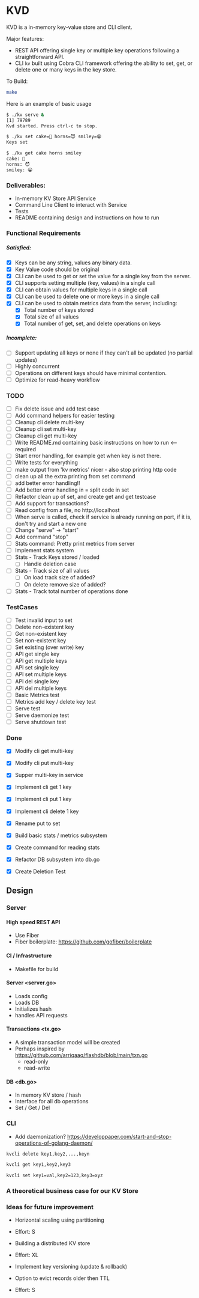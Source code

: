 
# KVD

KVD is a in-memory key-value store and CLI client.

Major features:
* REST API offering single key or multiple key operations following a 
  straightforward API.
* CLI `kv` built using Cobra CLI framework offering the ability to set, 
  get, or delete one or many keys in the key store.

To Build:

```bash
make
```

Here is an example of basic usage

```bash
$ ./kv serve &
[1] 79789
Kvd started. Press ctrl-c to stop.   

$ ./kv set cake=🎂 horns=😈 smiley=😁
Keys set

$ ./kv get cake horns smiley         
cake: 🎂
horns: 😈
smiley: 😁

```

### Deliverables:
* In-memory KV Store API Service
* Command Line Client to interact with Service
* Tests
* README containing design and instructions on how to run

### Functional Requirements

##### Satisfied:

* [X] Keys can be any string, values any binary data.
* [X] Key Value code should be original
* [X] CLI can be used to get or set the value for a single key from the server.
* [X] CLI supports setting multiple (key, values) in a single call
* [X] CLI can obtain values for multiple keys in a single call
* [X] CLI can be used to delete one or more keys in a single call
* [X] CLI can be used to obtain metrics data from the server, including:
  * [X] Total number of keys stored
  * [X] Total size of all values
  * [X] Total number of get, set, and delete operations on keys

##### Incomplete:

* [ ] Support updating all keys or none if they can't all be updated (no partial updates)
* [ ] Highly concurrent
* [ ] Operations on different keys should have minimal contention.
* [ ] Optimize for read-heavy workflow

### TODO

* [ ] Fix delete issue and add test case
* [ ] Add command helpers for easier testing
* [ ] Cleanup cli delete multi-key
* [ ] Cleanup cli set  multi-key
* [ ] Cleanup cli get  multi-key
* [ ] Write README.md containing basic instructions on how to run <-- required
* [ ] Start error handling, for example get when key is not there.
* [ ] Write tests for everything
* [ ]  make output from 'kv metrics' nicer - also stop printing http code
* [ ] clean up all the extra printing from set command
* [ ] add better error handling!!
* [ ] Add better error handling in = split code in set
* [ ] Refactor clean up of set, and create get and get testcase
* [ ] Add support for transactions?
* [ ]  Read config from a file, no http://localhost
* [ ] When serve is called, check if service is already running on port, if it is, don't try and start a new one
* [ ]  Change "serve" -> "start"
* [ ] Add command "stop"
* [ ] Stats command: Pretty print metrics from server
* [ ] Implement stats system
* [ ] Stats - Track Keys stored / loaded
  * [ ] Handle deletion case
* [ ] Stats - Track size of all values
  * [ ] On load track size of added?
  * [ ] On delete remove size of added?
* [ ] Stats - Track total number of operations done

### TestCases
* [ ] Test invalid input to set
* [ ] Delete non-existent key
* [ ] Get non-existent key
* [ ] Set non-existent key
* [ ] Set existing (over write) key
* [ ] API get single key
* [ ] API get multiple keys
* [ ] API set single key
* [ ] API set multiple keys
* [ ] API del single key
* [ ] API del multiple keys
* [ ] Basic Metrics test
* [ ] Metrics add key / delete key test
* [ ] Serve test
* [ ] Serve daemonize test
* [ ] Serve shutdown test

### Done
* [X] Modify cli get multi-key
* [X] Modify cli put multi-key
* [X] Supper multi-key in service
* [X] Implement cli get 1 key
* [X] Implement cli put 1 key
* [X] Implement cli delete 1 key
* [X] Rename put to set
* [X] Build basic stats / metrics subsystem
* [X] Create command for reading stats
* [X] Refactor DB subsystem into db.go
* [X] Create Deletion Test


## Design

### Server

#### High speed REST API 
* Use Fiber
* Fiber boilerplate: https://github.com/gofiber/boilerplate

#### CI / Infrastructure
* Makefile for build

#### Server <server.go>
* Loads config
* Loads DB
* Initializes hash
* handles API requests

#### Transactions <tx.go>
* A simple transaction model will be created 
* Perhaps inspired by https://github.com/arriqaaq/flashdb/blob/main/txn.go
  * read-only
  * read-write

#### DB <db.go>
* In memory KV store / hash
* Interface for all db operations
* Set / Get / Del


### CLI

* Add daemonization? https://developpaper.com/start-and-stop-operations-of-golang-daemon/

```bash
kvcli delete key1,key2,...,keyn
```


```bash
kvcli get key1,key2,key3
```


```bash
kvcli set key1=val,key2=123,key3=xyz
```

### A theoretical business case for our KV Store

### Ideas for future improvement

* Horizontal scaling using partitioning
- Effort: S

* Building a distributed KV store
- Effort: XL

* Implement key versioning (update & rollback)

* Option to evict records older then TTL
- Effort: S